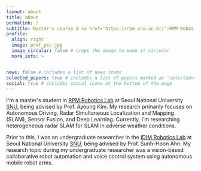 ```yaml
---
layout: about
title: about
permalink: /
subtitle: Master's course @ <a href='https://rpm.snu.ac.kr/'>RPM Robotics Lab</a> at <a href='https://www.snu.ac.kr/'>SNU</a> 
profile:
  align: right
  image: prof_pic.jpg
  image_circular: false # crops the image to make it circular
  more_info: >


news: false # includes a list of news items
selected_papers: true # includes a list of papers marked as "selected={true}"
social: true # includes social icons at the bottom of the page
---
```


I'm a master's student in [RPM Robotics Lab](http://rpm.snu.ac.kr) at Seoul National University [SNU](https://www.snu.ac.kr), being advised by Prof. Ayoung Kim. My research primarily focuses on Autonomous Driving, Radar Simultaneous Localization and Mapping (SLAM), Sensor Fusion, and Deep Learning. Currently, I'm researching heterogeneous radar SLAM for SLAM in adverse weather conditions.

Prior to this, I was an undergraduate researcher in the [IDIM Robotics Lab](https://fab.snu.ac.kr/) at Seoul National University [SNU](https://www.snu.ac.kr), being advised by Prof. Sunh-Hoon Ahn. My research topic during my undergraduate researcher was a vision-based collaborative robot automation and voice control system using autonomous mobile robot arms.
